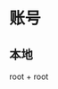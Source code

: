 <!--
 * @Description: In User Settings Edit
 * @Author: your name
 * @Date: 2019-08-23 10:21:44
 * @LastEditTime: 2019-08-23 10:22:12
 * @LastEditors: Please set LastEditors
 -->

# 账号

## 本地

root + root

